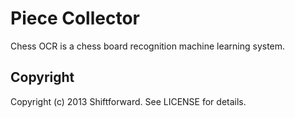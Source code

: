 # Piece Collector

Chess OCR is a chess board recognition machine learning system.

## Copyright

Copyright (c) 2013 Shiftforward. See LICENSE for details.
